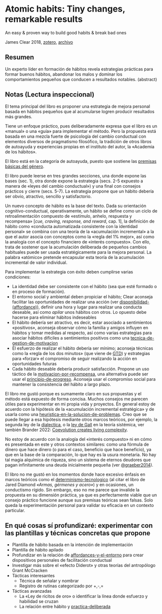 # Atomic habits: Tiny changes, remarkable results

An easy & proven way to build good habits & break bad ones

James Clear 2018, [zotero](zotero://select/items/@clear2018), [archivo](file:///home/sabhz/archivo/librero/clear2018.pdf)

## Resumen

Un experto líder en formación de hábitos revela estrategias prácticas para formar buenos hábitos, abandonar los malos y dominar los comportamientos pequeños que conducen a resultados notables. (abstract)

## Notas (Lectura inspeccional)

El tema principal del libro es proponer una estrategia de mejora personal basada en hábitos pequeños que al acumularse logren producir resultados más grandes.

Tiene un enfoque práctico, pues deliberadamente expresa que el libro es un «manual» o una «guía» para implementar el método. Pero la propuesta está basada en una mezcla fuerte de psicología del cambio conductual con elementos diversos de pragmatismo filosófico, la tradición de otros libros de autoayuda y experiencias propias en el instituto del autor, la «Academia de los hábitos».

El libro está en la categoría de autoayuda, puesto que sostiene las [premisas básicas del género](premisas-basicas-del-genero-de-autoayuda.md).

El libro puede leerse en tres grandes secciones, una donde expone las bases (sec. 1), otra donde expone la estrategia (secs. 2-5 expuesto a manera de «leyes del cambio conductual») y una final con consejos prácticos y cierre (secs. 5-7). La estrategia propone que un hábito debería ser obvio, atractivo, sencillo y satisfactorio.

Un nuevo concepto de hábito es la base del texto. Dada su orientación cognitivo-conductual, operativamente, un hábito se define como un ciclo de retroalimentación compuesto de «estímulo, anhelo, respuesta y recompensa» [*cue, craving, response, and reward*, cap. 1], la definición de hábito como «conducta automatizada consistente con la identidad personal» se combina con una teoría de la «acumulación incremental» a la que el autor asocia con conceptos como la «regla del 1% mejor», así como la analogía con el concepto financiero de «interés compuesto». Con ello, trata de sostener que la acumulación deliberada de pequeños cambios habituales puede ser usada estratégicamente para la mejora personal. La palabra «atómico» pretende encapsular esta teoría de la acumulación incremental de valor individual.

Para implementar la estrategia con éxito deben cumplirse varias condiciones:

* La identidad debe ser consistente con el hábito (sea que esté formado o en proceso de formación).
* El entorno social y ambiental deben propiciar el hábito; Clear aconseja facilitar las oportunidades de realizar una acción (ver [disponibilidad-(affordance)](disponibilidad-%28affordance%29.md)), definir una hora y lugar para realizar una conducta deseable, así como *apilar* unos hábitos con otros. Lo opuesto debe hacerse para eliminar hábitos indeseables
* El hábito debería ser atractivo, es decir, estar asociado a sentimientos «positivos», aconseja observar cómo la familia y amigos influyen en hábitos y tomar medidas al respecto, así como varias estrategias para asociar hábitos difíciles a sentimientos positivos como una [tecnica-de-gestion-de-motivacion](tecnica-de-gestion-de-motivacion.md)
* El esfuerzo de realizar el hábito debería ser mínimo; aconseja técnicas como la «regla de los dos minutos» (que viene de [GTD](GTD.md)) y estrategias para «forzar» el compromiso de seguir realizando la acción en oportunidades futuras
* Cada hábito deseable debería producir satisfacción. Propone un uso táctico de la [motivacion-por-recompensa](motivacion-por-recompensa.md), una alternativa puede ser usar el [principio-de-progreso](principio-de-progreso.md). Aconseja usar el compromiso social para mantener la consistencia del hábito a largo plazo.

El libro me gustó porque es sumamente claro en sus propuestas y el método está expuesto de forma concisa. Muchos consejos me parecen útiles para experimentar en mi propia vida y proyectos. En general estoy de acuerdo con la hipótesis de la «acumulación incremental estratégica» y de usarla como una [heuristica-en-la-solucion-de-problemas](heuristica-en-la-solucion-de-problemas.md). Creo que se puede llegar a esa hipótesis mediante otros marcos teóricos, por ejemplo, la segunda ley de la [dialectica](dialectica.md), o la [ley de Gall](https://en.wikipedia.org/wiki/John_Gall_(author)#Gall's_law) en la teoría sistémica, ver también Brander 2022: [Coevolution creates living complexity](https://subconscious.substack.com/p/coevolution-creates-living-complexity).

No estoy de acuerdo con la analogía del «interés compuesto» ni en cómo es presentada en este y otros contextos similares: como una fórmula de dinero que hace dinero (o para el caso, beneficio que hace beneficio), ya que en la base de la comparación, lo que hay es la usura monetaria. No hay tal magia alquímica de riqueza, sino un sistema de eternos deudores que pagan infinitamente una deuda inicialmente pequeña (ver [@graeber2014](@graeber2014.md)).

El libro no me gustó en los momentos donde hace excesivo énfasis en marcos teóricos como el [determinismo-tecnologico](determinismo-tecnologico.md) (al citar el libro de Jared Diamond *«Armas, gérmenes y acero»*) y en ocasiones, un conductismo rígido. Sin embargo, eso no me parece que invalide la propuesta en su dimensión práctica, ya que es perfectamente viable que un consejo práctico funcione aunque sus premisas teóricas sean falsas. Solo queda la experimentación personal para validar su eficacia en un contexto particular.

## En qué cosas sí profundizaré: experimentar con las plantillas y técnicas concretas que propone

* Plantilla de hábito basada en la intención de implementación
* Plantilla de hábito apilado
* Profundizar en la relación de [affordances-y-el-entorno](affordances-y-el-entorno.md) para crear dispositivos personales de facilitación conductual
* Investigar más sobre el «efecto Diderot» y otras teorías del antropólogo Grant McCracken
* Tácticas interesantes
  * Técnica de señalar y nombrar
  * Registro de rutinas categorizado por +,-,=
* Tácticas avanzadas
  * La «Ley de ricitos de oro» o identificar la línea donde esfuerzo y habilidad se cruzan
  * La relación entre hábito y [practica-deliberada](practica-deliberada.md)

